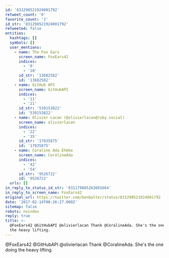 ```yaml
---
id: '831298521924001792'
retweet_count: '0'
favorite_count: '2'
id_str: '831298521924001792'
retweeted: false
entities:
  hashtags: []
  symbols: []
  user_mentions:
    - name: The Fox Ears
      screen_name: FoxEars42
      indices:
        - '0'
        - '10'
      id_str: '13682582'
      id: '13682582'
    - name: GitHub API
      screen_name: GitHubAPI
      indices:
        - '11'
        - '21'
      id_str: '539153822'
      id: '539153822'
    - name: Olivier Lacan (@olivierlacan@ruby.social)
      screen_name: olivierlacan
      indices:
        - '22'
        - '35'
      id_str: '17035875'
      id: '17035875'
    - name: Coraline Ada Ehmke
      screen_name: CoralineAda
      indices:
        - '42'
        - '54'
      id_str: '9526722'
      id: '9526722'
  urls: []
in_reply_to_status_id_str: '831179885263601664'
in_reply_to_screen_name: FoxEars42
original_url: https://twitter.com/benbalter/status/831298521924001792
date: '2017-02-14T00:26:27.000Z'
sitemap: false
robots: noindex
reply: true
title: >-
  @FoxEars42 @GitHubAPI @olivierlacan Thank @CoralineAda. She's the one doing
  the heavy lifting.
---
```


@FoxEars42 @GitHubAPI @olivierlacan Thank @CoralineAda. She's the one doing the heavy lifting.